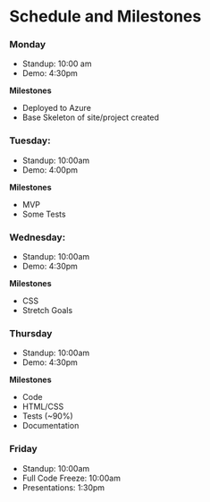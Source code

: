 # Schedule and Milestones

### Monday
- Standup: 10:00 am
- Demo: 4:30pm 

**Milestones**
- Deployed to Azure
- Base Skeleton of site/project created

### Tuesday:
- Standup: 10:00am
- Demo: 4:00pm 

**Milestones**
- MVP
- Some Tests

### Wednesday:
- Standup: 10:00am
- Demo: 4:30pm

**Milestones**
- CSS
- Stretch Goals

### Thursday
- Standup: 10:00am
- Demo: 4:30pm

**Milestones**
- Code
- HTML/CSS
- Tests (~90%)
- Documentation


### Friday
- Standup: 10:00am
- Full Code Freeze: 10:00am
- Presentations: 1:30pm
